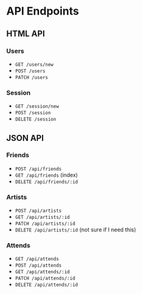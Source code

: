 # API Endpoints

## HTML API

### Users

- `GET /users/new`
- `POST /users`
- `PATCH /users`

### Session

- `GET /session/new`
- `POST /session`
- `DELETE /session`

## JSON API

### Friends

- `POST /api/friends`
- `GET /api/friends` (index)
- `DELETE /api/friends/:id`

### Artists

- `POST /api/artists`
- `GET /api/artists/:id`
- `PATCH /api/artists/:id`
- `DELETE /api/artists/:id` (not sure if I need this)

### Attends

- `GET /api/attends`
- `POST /api/attends`
- `GET /api/attends/:id`
- `PATCH /api/attends/:id`
- `DELETE /api/attends/:id`
